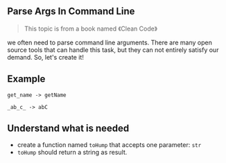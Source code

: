 ## Parse Args In Command Line

> This topic is from a book named 《Clean Code》

we often need to parse command line arguments. There are many open source tools that can handle this task, but they can not entirely satisfy our demand. So, let's create it!

## Example

`get_name -> getName`

`_ab_c_ -> abC`

## Understand what is needed

* create a function named `toHump` that accepts one parameter: `str`
* `toHump` should return a string as result.
